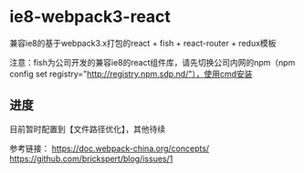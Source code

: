 # ie8-webpack3-react
兼容ie8的基于webpack3.x打包的react + fish + react-router + redux模板

注意：fish为公司开发的兼容ie8的react组件库，请先切换公司内网的npm（npm config set registry="http://registry.npm.sdp.nd/"），使用cmd安装

## 进度
目前暂时配置到【文件路径优化】，其他待续

参考链接：
https://doc.webpack-china.org/concepts/
https://github.com/brickspert/blog/issues/1
